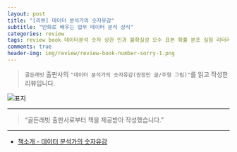 ```yaml
---  
layout: post  
title: "[리뷰] 데이터 분석가의 숫자유감"  
subtitle: "만화로 배우는 업무 데이터 분석 상식"  
categories: review 
tags: review book 데이터분석 숫자 상관 인과 불확실성 모수 표본 확률 분포 실험 리터러시 시각화 조건부확률 평균      
comments: true  
header-img: img/review/review-book-number-sorry-1.png
---  
```

  
> `골든래빗` 출판사의 `"데이터 분석가의 숫자유감(권정민 글/주형 그림)"`를 읽고 작성한 리뷰입니다.  

![표지](https://theorydb.github.io/assets/img/review/review-book-number-sorry-1.png)  

---

> “골든래빗 출판사로부터 책을 제공받아 작성했습니다.”


---

* [책소개 - 데이터 분석가의 숫자유감](http://www.yes24.com/Product/Goods/102958933)


